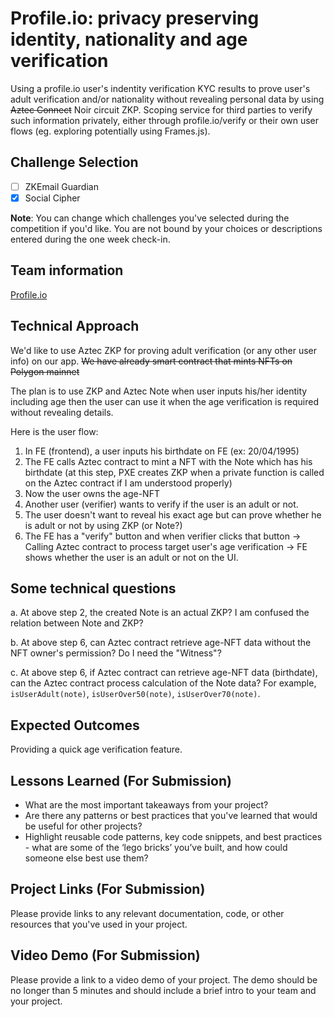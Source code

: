 # Profile.io: privacy preserving identity, nationality and age verification 

Using a profile.io user's indentity verification KYC results to prove user's adult verification and/or nationality without revealing personal data by using ~~Aztec Connect~~ Noir circuit ZKP. Scoping service for third parties to verify such information privately, either through profile.io/verify or their own user flows (eg. exploring potentially using Frames.js).


## Challenge Selection

- [ ] ZKEmail Guardian
- [x] Social Cipher

**Note**: You can change which challenges you've selected during the competition if you'd like. You are not bound by your choices or descriptions entered during the one week check-in.

## Team information

[Profile.io](https://www.profile.io/)

## Technical Approach

We'd like to use Aztec ZKP for proving adult verification (or any other user info) on our app.
~~We have already smart contract that mints NFTs on Polygon mainnet~~ 

The plan is to use ZKP and Aztec Note when user inputs his/her identity including age then the user can use it when the age verification is required without revealing details.

Here is the user flow:
1. In FE (frontend), a user inputs his birthdate on FE (ex: 20/04/1995) 
1. The FE calls Aztec contract to mint a NFT with the Note which has his birthdate (at this step, PXE creates ZKP when a private function is called on the Aztec contract if I am understood properly)
1. Now the user owns the age-NFT
1. Another user (verifier) wants to verify if the user is an adult or not.
1. The user doesn't want to reveal his exact age but can prove whether he is adult or not by using ZKP (or Note?)
1. The FE has a "verify" button and when verifier clicks that button -> Calling Aztec contract to process target user's age verification -> FE shows whether the user is an adult or not on the UI.


## Some technical questions
a. At above step 2, the created Note is an actual ZKP? I am confused the relation between Note and ZKP?

b. At above step 6, can Aztec contract retrieve age-NFT data without the NFT owner's permission? Do I need the "Witness"?

c. At above step 6, if Aztec contract can retrieve age-NFT data (birthdate), can the Aztec contract process calculation of the Note data? For example, `isUserAdult(note)`, `isUserOver50(note)`, `isUserOver70(note)`.

## Expected Outcomes
Providing a quick age verification feature. 

## Lessons Learned (For Submission)

- What are the most important takeaways from your project?
- Are there any patterns or best practices that you've learned that would be useful for other projects?
- Highlight reusable code patterns, key code snippets, and best practices - what are some of the ‘lego bricks’ you’ve built, and how could someone else best use them?

## Project Links (For Submission)

Please provide links to any relevant documentation, code, or other resources that you've used in your project.

## Video Demo (For Submission)

Please provide a link to a video demo of your project. The demo should be no longer than 5 minutes and should include a brief intro to your team and your project.
